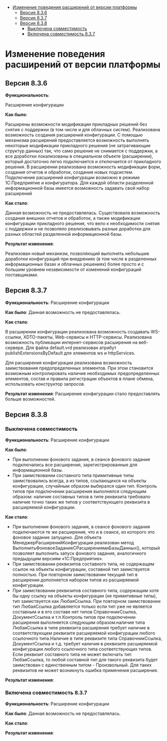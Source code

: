 - [Изменение поведения расширений от версии платформы](#изменение-поведения-расширений-от-версии-платформы)
  - [Версия 8.3.6](#версия-836)
  - [Версия 8.3.7](#версия-837)
  - [Версия 8.3.8](#версия-838)
    - [Выключена совместимость](#выключена-совместимость)
    - [Включена совместимость 8.3.7](#включена-совместимость-837)

# Изменение поведения расширений от версии платформы

## Версия 8.3.6

**Функциональность**: 

Расширение конфигурации

**Как было**: 

Расширены возможности модификации прикладных решений без снятия с поддержки (в том числе и для облачных систем). Реализована возможность создания расширений конфигурации. С помощью механизма расширений предоставляется возможность выполнять некоторые модификации прикладного решения (не затрагивающие структур данных) так, что само решение не снимается с поддержки, а все доработки локализованы в специальном объекте (расширении), который достаточно легко подключается и отключается от прикладного решения.
В расширении реализована возможность модификации форм, создания отчетов и обработок, создания новых подсистем. Подключение расширений конфигурации возможно в режиме 1С:Предприятие и конфигуратора. Для каждой области разделенной информационной базы имеется возможность задавать свой набор расширений

**Как стало**:

Данная возможность не предоставлялась.
Существовала возможность создания внешних отчетов и обработок, а также модификации конфигурации прикладного решения, что вело к необходимости снятия с поддержки и не позволяло реализовывать разные доработки для разных областей разделенной информационной базы.

**Результат изменения**: 

Реализован новый механизм, позволяющий выполнять небольшие доработки конфигураций при внедрениях (в том числе в разделенных информационных базах и облачных решениях) более просто и с большим уровнем независимости от изменений конфигураций поставщиками.

## Версия 8.3.7

**Функциональность**: Расширение конфигурации

**Как было**: Данная возможность не предоставлялась.

**Как стало**:

В расширении конфигурации реализована возможность создавать WS-ссылки, XDTO-пакеты, Web-сервисы и HTTP-сервисы.
Реализована возможность публикации интернет-сервисов расширения на веб-сервере.
Для файла default.vrd реализован атрибут publishExtensionsByDefault для элементов ws и
httpServices.

Для расширения конфигурации реализована возможность заимствования предопределенных элементов. При этом становится возможным контролировать наличие необходимых предопределенных элементов, состав и правила регистрации объектов в плане обмена, использовать конструктор запросов.


**Результат изменения**: 
Расширение конфигурации стало предоставлять больше возможностей.

## Версия 8.3.8
### Выключена совместимость

**Функциональность**: Расширение конфигурации

**Как было**: 

- При выполнении фонового задания, в сеансе фонового задания подключались все расширения, зарегистрированные для информационной базы.
- При заимствовании составного типа примитивные типы заимствовались всегда, а из типов, ссылающихся на объекты конфигурации, случайным образом выбирался один тип. Контроль типов при подключении расширения выполнялся следующим образом: наличие составных типов в типе реквизита требовало наличие точно таких же типов у соответствующего реквизита в расширяемой конфигурации.

**Как стало**:
- При выполнении фонового задания, в сеансе фонового задания подключаются те же расширения, что и в сеансе, из которого это фоновое задание запущено. Для объекта МенеджерРасширенийКонфигурации реализован метод ВыполнитьФоновоеЗаданиеСРасширениямиБазыДанных(), который позволяет выполнить запуск фонового задания, аналогичного предыдущим версиям «1С:Предприятие».
- При заимствовании реквизитов составного типа, не содержащем ссылок на объекты конфигурации, составной тип заимствуется полностью. При повторном заимствовании текущий тип в расширении дополняется набором типов из расширяемой конфигурации.
 - При заимствовании реквизитов составного типа, содержащим хотя бы одну ссылку на объекты конфигурации (не примитивные типы), тип заимствуется как ЛюбаяСсылка. При повторном заимствовании тип ЛюбаяСсылка добавляется только если тип уже не является составным и в его составе нет типов СправочникСсылка, ДокументСсылка и т.п.Контроль типов при подключении расширения выполняется следующим образом:наличие типа ЛюбаяСсылка в типе реквизита расширения требует наличие в соответствующем реквизите расширяемой конфигурации любого ссылочного типа.Наличие в типе реквизите типа СправочникСсылка, ДокументСсылка и т.д. требует наличия в реквизите расширяемой конфигурации любого ссылочного типа соответствующих типов. Если реквизит составного типа не может включать тип ЛюбаяСсылка, то любой составной тип для такого реквизита будет заимствован с единственным типом - Произвольный. Для таких реквизитов не может возникнуть ошибка применения расширения.



**Результат изменения**: 

### Включена совместимость 8.3.7

**Функциональность**: Расширение конфигурации

**Как было**: Данная возможность не предоставлялась.

**Как стало**:



**Результат изменения**: 
